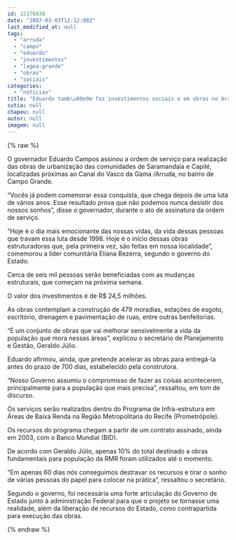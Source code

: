 ```yaml
---
id: 12376830
date: "2007-03-03T12:12:00Z"
last_modified_at: null
tags:
  - "arruda"
  - "campo"
  - "eduardo"
  - "investimentos"
  - "lagoa-grande"
  - "obras"
  - "sociais"
categories:
  - "noticias"
title: "Eduardo tamb\u00e9m faz investimentos sociais e em obras no Arruda e em Campo Grande"
sutia: null
chapeu: null
autor: null
imagem: null
---
```

{% raw %}
<p><P>O governador Eduardo Campos assinou&nbsp;a ordem de serviço para realização das obras de urbanização das comunidades de Saramandaia e Capilé, localizadas próximas ao Canal do Vasco da Gama /Arruda, no bairro de Campo Grande. </P></p>
<p><P>“Vocês já podem comemorar essa conquista, que chega depois de uma luta de vários anos. Esse resultado prova que não podemos nunca desistir dos nossos sonhos”, disse o governador, durante o ato de assinatura da ordem de serviço.</P></p>
<p><P>“Hoje é o dia mais emocionante das nossas vidas, da vida dessas pessoas que travam essa luta desde 1998. Hoje é o início dessas obras estruturadoras que, pela primeira vez, são feitas em nossa localidade”, comemorou a líder comunitária Eliana Bezerra, segundo o governo do Estado.</P></p>
<p><P>Cerca de seis mil pessoas serão beneficiadas com as mudanças estruturais, que começam na próxima semana. </P></p>
<p><P>O valor dos investimentos é de R$ 24,5 milhões.</P></p>
<p><P>As obras contemplam a construção de 479 moradias, estações de esgoto, escritório, drenagem e pavimentação de ruas, entre outras benfeitorias.</P></p>
<p><P>“É um conjunto de obras que vai melhorar sensivelmente a vida da população que mora nessas áreas”, explicou o secretário de Planejamento e Gestão, Geraldo Júlio. </P></p>
<p><P>Eduardo afirmou, ainda, que pretende acelerar as obras para entregá-la antes do prazo de 700 dias, estabelecido pela construtora. </P></p>
<p><P>“Nosso Governo assumiu o compromisso de fazer as coisas acontecerem, principalmente para a população que mais precisa”, ressaltou, em tom de discurso. </P></p>
<p><P>Os serviços serão realizados dentro do Programa de Infra-estrutura em Áreas de Baixa Renda na Região Metropolitana do Recife (Prometrópole). </P></p>
<p><P>Os recursos do programa chegam a partir de um contrato assinado, ainda em 2003, com o Banco Mundial (BID). </P></p>
<p><P>De acordo com Geraldo Júlio, apenas 10% do total destinado a obras fundamentais para população da RMR foram utilizados até o momento. </P></p>
<p><P>“Em apenas 60 dias nós conseguimos destravar os recursos e tirar o sonho de várias pessoas do papel para colocar na prática”, ressaltou o secretário. </P></p>
<p><P>Segundo o governo, foi necessária uma forte articulação do Governo de Estado junto à administração Federal para que o projeto se tornasse uma realidade, além da liberação de recursos do Estado, como contrapartida para execução das obras. </P> </p>
{% endraw %}